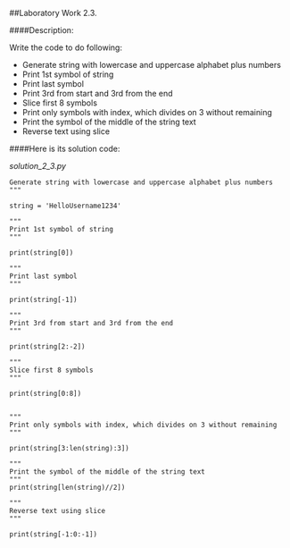 ##Laboratory Work 2.3.

####Description:

Write the code to do following:

- Generate string with lowercase and uppercase alphabet plus numbers
- Print 1st symbol of string 
- Print last symbol 
- Print 3rd from start and 3rd from the end 
- Slice first 8 symbols 
- Print only symbols with index, which divides on 3 without remaining 
- Print the symbol of the middle of the string text 
- Reverse text using slice 

####Here is its solution code:

*solution_2_3.py*
```"""
Generate string with lowercase and uppercase alphabet plus numbers
"""

string = 'HelloUsername1234'

"""
Print 1st symbol of string
"""

print(string[0])

"""
Print last symbol
"""

print(string[-1])

"""
Print 3rd from start and 3rd from the end
"""

print(string[2:-2])

"""
Slice first 8 symbols
"""

print(string[0:8])


"""
Print only symbols with index, which divides on 3 without remaining
"""

print(string[3:len(string):3])

"""
Print the symbol of the middle of the string text
"""
print(string[len(string)//2])

"""
Reverse text using slice
"""

print(string[-1:0:-1])

```